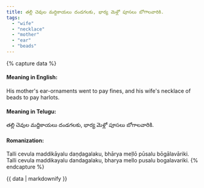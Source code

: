 ```yaml
---
title: తల్లి చెవుల మద్దికాయలు దండగలకు, భార్య మెళ్లో పూసలు బోగాలవారికి.
tags:
  - "wife"
  - "necklace"
  - "mother"
  - "ear"
  - "beads"
---
```


{% capture data %}
#### Meaning in English:
His mother's ear-ornaments went to pay fines, and his wife's necklace of beads to pay harlots.

#### Meaning in Telugu:
తల్లి చెవుల మద్దికాయలు దండగలకు, భార్య మెళ్లో పూసలు బోగాలవారికి.

#### Romanization:
Talli cevula maddikāyalu daṇḍagalaku, bhārya meḷlō pūsalu bōgālavāriki.
Talli cevula maddikayalu dandagalaku, bharya mello pusalu bogalavariki.
{% endcapture %}

{{ data | markdownify }}

